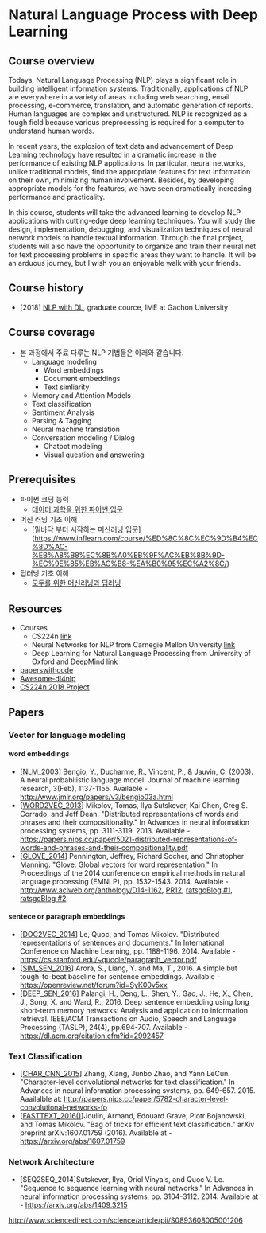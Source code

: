# Natural Language Process with Deep Learning

## Course overview
Todays, Natural Language Processing (NLP) plays a significant role in building intelligent information systems. Traditionally, applications of NLP are everywhere in a variety of areas including web searching, email processing, e-commerce, translation, and automatic generation of reports.  Human languages are complex and unstructured. NLP is recognized as a tough field because various preprocessing is required for a computer to understand human words.

In recent years, the explosion of text data and advancement of Deep Learning technology have resulted in a dramatic increase in the performance of existing NLP applications. In particular, neural networks, unlike traditional models, find the appropriate features for text information on their own, minimizing human involvement. Besides, by developing appropriate models for the features, we have seen dramatically increasing performance and practicality.

In this course, students will take the advanced learning to develop NLP applications with cutting-edge deep learning techniques. You will study the design, implementation, debugging, and visualization techniques of neural network models to handle textual information. Through the final project, students will also have the opportunity to organize and train their neural net for text processing problems in specific areas they want to handle. It will be an arduous journey, but I wish you an enjoyable walk with your friends.

## Course history
- [2018] [NLP with DL](https://github.com/TEAMLAB-Lecture/deep_nlp_101/tree/master/2018), graduate cource, IME at Gachon University

## Course coverage
- 본 과정에서 주료 다루는 NLP 기법들은 아래와 같습니다.
  - Language modeling
    - Word embeddings
    - Document embeddings
    - Text simliarity
  - Memory and Attention Models
  - Text classification
  - Sentiment Analysis
  - Parsing & Tagging
  - Neural machine translation
  - Conversation modeling / Dialog
    - Chatbot modeling
    - Visual question and answering


## Prerequisites
- 파이썬 코딩 능력
  - [데이터 과학을 위한 파이썬 입문](https://www.inflearn.com/course/python-%ED%8C%8C%EC%9D%B4%EC%8D%AC-%EC%9E%85%EB%AC%B8-%EA%B0%95%EC%A2%8C/)
- 머신 러닝 기초 이해
  - [밑바닥 부터 시작하는 머신러닝 입문] (https://www.inflearn.com/course/%ED%8C%8C%EC%9D%B4%EC%8D%AC-%EB%A8%B8%EC%8B%A0%EB%9F%AC%EB%8B%9D-%EC%9E%85%EB%AC%B8-%EA%B0%95%EC%A2%8C/)
- 딥러닝 기초 이해
  - [모두를 위한 머신러닝과 딥러닝](http://hunkim.github.io/ml/)

## Resources
- Courses
  - CS224n [link](http://web.stanford.edu/class/cs224n/)
  - Neural Networks for NLP from Carnegie Mellon University [link](http://phontron.com/class/nn4nlp2017/)
  - Deep Learning for Natural Language Processing from University of Oxford and DeepMind [link](https://www.cs.ox.ac.uk/teaching/courses/2016-2017/dl/)
- [paperswithcode](https://paperswithcode.com/)
- [Awesome-dl4nlp](https://github.com/brianspiering/awesome-dl4nlp)
- [CS224n 2018 Project](https://docs.google.com/presentation/d/1yg6fAW52GdyVaMm2ZvSGF3o2anR7RcXu-fAzeD7Uqts/edit#slide=id.p)
## Papers
### Vector for language modeling

#### word embeddings
- \[[NLM_2003]()\] Bengio, Y., Ducharme, R., Vincent, P., & Jauvin, C. (2003). A neural probabilistic language model. Journal of machine learning research, 3(Feb), 1137-1155. Available - http://www.jmlr.org/papers/v3/bengio03a.html
- \[[WORD2VEC_2013]()\] Mikolov, Tomas, Ilya Sutskever, Kai Chen, Greg S. Corrado, and Jeff Dean. "Distributed representations of words and phrases and their compositionality." In Advances in neural information processing systems, pp. 3111-3119. 2013.  Available - https://papers.nips.cc/paper/5021-distributed-representations-of-words-and-phrases-and-their-compositionality.pdf
- \[[GLOVE_2014]()\] Pennington, Jeffrey, Richard Socher, and Christopher Manning. "Glove: Global vectors for word representation." In Proceedings of the 2014 conference on empirical methods in natural language processing (EMNLP), pp. 1532-1543. 2014. Available - http://www.aclweb.org/anthology/D14-1162, [PR12](https://www.youtube.com/watch?v=uZ2GtEe-50E&t=0s&index=29&list=PLWKf9beHi3Tg50UoyTe6rIm20sVQOH1br), [ratsgoBlog #1](https://ratsgo.github.io/from%20frequency%20to%20semantics/2017/04/09/glove/), [ratsgoBlog #2](https://ratsgo.github.io/from%20frequency%20to%20semantics/2017/07/04/glove/)

#### sentece or paragraph embeddings
- \[[DOC2VEC_2014]()\] Le, Quoc, and Tomas Mikolov. "Distributed representations of sentences and documents." In International Conference on Machine Learning, pp. 1188-1196. 2014. Available - https://cs.stanford.edu/~quocle/paragraph_vector.pdf
- \[[SIM_SEN_2016]()\] Arora, S., Liang, Y. and Ma, T., 2016. A simple but tough-to-beat baseline for sentence embeddings. Available - https://openreview.net/forum?id=SyK00v5xx
- \[[DEEP_SEN_2016]()\] Palangi, H., Deng, L., Shen, Y., Gao, J., He, X., Chen, J., Song, X. and Ward, R., 2016. Deep sentence embedding using long short-term memory networks: Analysis and application to information retrieval. IEEE/ACM Transactions on Audio, Speech and Language Processing (TASLP), 24(4), pp.694-707. Available - https://dl.acm.org/citation.cfm?id=2992457



### Text Classification
- \[[CHAR_CNN_2015]()\] Zhang, Xiang, Junbo Zhao, and Yann LeCun. "Character-level convolutional networks for text classification." In Advances in neural information processing systems, pp. 649-657. 2015. Aaailalble at: http://papers.nips.cc/paper/5782-character-level-convolutional-networks-fo
- \[[FASTTEXT_2016()]()\]Joulin, Armand, Edouard Grave, Piotr Bojanowski, and Tomas Mikolov. "Bag of tricks for efficient text classification." arXiv preprint arXiv:1607.01759 (2016). Available at - https://arxiv.org/abs/1607.01759

### Network Architecture
- \[SEQ2SEQ_2014\]Sutskever, Ilya, Oriol Vinyals, and Quoc V. Le. "Sequence to sequence learning with neural networks." In Advances in neural information processing systems, pp. 3104-3112. 2014. Available at - https://arxiv.org/abs/1409.3215


http://www.sciencedirect.com/science/article/pii/S0893608005001206
